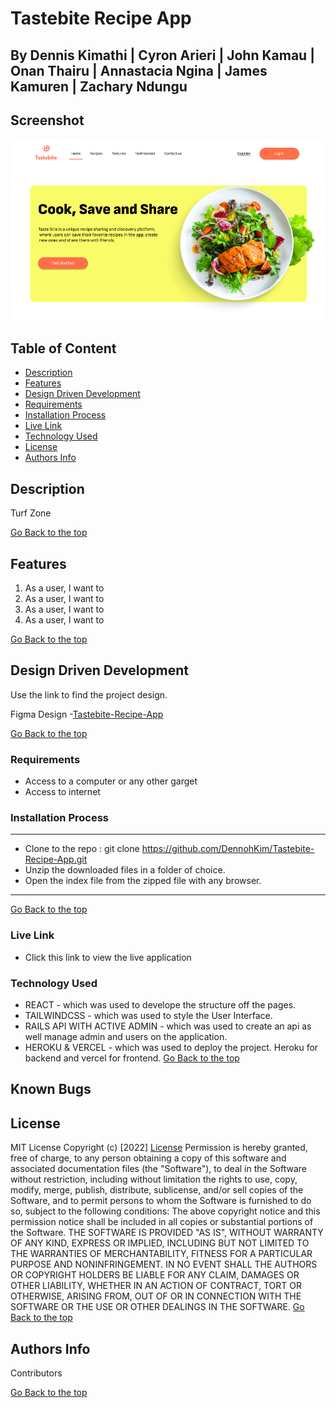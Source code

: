 # Tastebite Recipe App
## By Dennis Kimathi | Cyron Arieri | John Kamau | Onan Thairu | Annastacia Ngina | James Kamuren | Zachary Ndungu

## Screenshot
 ![image](./tastebite-client/src/assets/images/hero-tastebite.png)

 ## Table of Content
 - [Description](#description)
 - [Features](#features)
 - [Design Driven Development](#Design-Driven-Development)
 - [Requirements](#requirements)
 - [Installation Process](#installation-Process)
 - [Live Link](#Live-Link)
 - [Technology  Used](#technology-Used)
 - [License](#license)
 - [Authors Info](#Authors-Info)


## Description
<p>Turf Zone </p>

[Go Back to the top](#Tastebite-Recipe-App)
## Features
1. As a user, I want to 
2. As a user, I want to 
3. As a user, I want to 
4. As a user, I want to 


[Go Back to the top](#Tastebite-Recipe-App)

## Design Driven Development

Use the link to find the project design.

Figma Design -[Tastebite-Recipe-App](https://www.figma.com/file/PU4c9V6nSDltNYZlzlTZrl/Recipe-App?node-id=1%3A3-Booking-App?node-id=7%3A14)

[Go Back to the top](#Tastebite-Recipe-App)

 ###  Requirements
 * Access to  a computer or any other garget
 * Access to internet

 ### Installation Process
 ****
* Clone to the repo : git clone https://github.com/DennohKim/Tastebite-Recipe-App.git
* Unzip the downloaded files in a folder of choice.
* Open the index file from the zipped file with any browser.
 ****
 [Go Back to the top](#Tastebite-Recipe-App)

### Live Link
- Click this link to view the live application 

### Technology  Used
* REACT - which was used to develope the structure off the pages.
* TAILWINDCSS - which was used to style the User Interface.
* RAILS API WITH ACTIVE ADMIN - which was used to create an api as well manage admin and users on the application.
* HEROKU & VERCEL - which was used to deploy the project. Heroku for backend and vercel for frontend.
[Go Back to the top](#Tastebite-Recipe-App)

## Known Bugs


## License
MIT License
Copyright (c) [2022] [License](LICENSE.txt)
Permission is hereby granted, free of charge, to any person obtaining a copy
of this software and associated documentation files (the "Software"), to deal
in the Software without restriction, including without limitation the rights
to use, copy, modify, merge, publish, distribute, sublicense, and/or sell
copies of the Software, and to permit persons to whom the Software is
furnished to do so, subject to the following conditions:
The above copyright notice and this permission notice shall be included in all
copies or substantial portions of the Software.
THE SOFTWARE IS PROVIDED "AS IS", WITHOUT WARRANTY OF ANY KIND, EXPRESS OR
IMPLIED, INCLUDING BUT NOT LIMITED TO THE WARRANTIES OF MERCHANTABILITY,
FITNESS FOR A PARTICULAR PURPOSE AND NONINFRINGEMENT. IN NO EVENT SHALL THE
AUTHORS OR COPYRIGHT HOLDERS BE LIABLE FOR ANY CLAIM, DAMAGES OR OTHER
LIABILITY, WHETHER IN AN ACTION OF CONTRACT, TORT OR OTHERWISE, ARISING FROM,
OUT OF OR IN CONNECTION WITH THE SOFTWARE OR THE USE OR OTHER DEALINGS IN THE
SOFTWARE.
[Go Back to the top](#Tastebite-Recipe-App)

## Authors Info
Contributors 


[Go Back to the top](#Tastebite-Recipe-App)